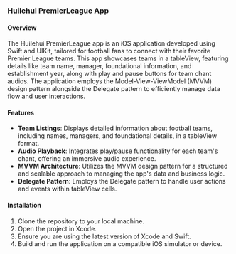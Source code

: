 ### Huilehui PremierLeague App

#### Overview
The Huilehui PremierLeague app is an iOS application developed using Swift and UIKit, tailored for football fans to connect with their favorite Premier League teams. This app showcases teams in a tableView, featuring details like team name, manager, foundational information, and establishment year, along with play and pause buttons for team chant audios. The application employs the Model-View-ViewModel (MVVM) design pattern alongside the Delegate pattern to efficiently manage data flow and user interactions.

#### Features
- **Team Listings**: Displays detailed information about football teams, including names, managers, and foundational details, in a tableView format.
- **Audio Playback**: Integrates play/pause functionality for each team's chant, offering an immersive audio experience.
- **MVVM Architecture**: Utilizes the MVVM design pattern for a structured and scalable approach to managing the app's data and business logic.
- **Delegate Pattern**: Employs the Delegate pattern to handle user actions and events within tableView cells.


#### Installation
1. Clone the repository to your local machine.
2. Open the project in Xcode.
3. Ensure you are using the latest version of Xcode and Swift.
4. Build and run the application on a compatible iOS simulator or device.
